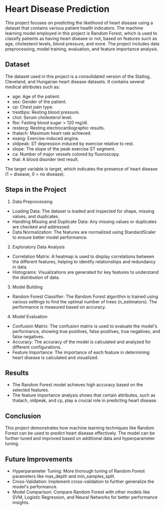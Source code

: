 
# Heart Disease Prediction

This project focuses on predicting the likelihood of heart disease using a dataset that contains various patient health indicators. The machine learning model employed in this project is Random Forest, which is used to classify patients as having heart disease or not, based on features such as age, cholesterol levels, blood pressure, and more. The project includes data preprocessing, model training, evaluation, and feature importance analysis.




## Dataset

The dataset used in this project is a consolidated version of the Statlog, Cleveland, and Hungarian heart disease datasets. It contains several medical attributes such as:

- age: Age of the patient.
- sex: Gender of the patient.
- cp: Chest pain type.
- trestbps: Resting blood pressure.
- chol: Serum cholesterol level.
- fbs: Fasting blood sugar > 120 mg/dl.
- restecg: Resting electrocardiographic results.
- thalach: Maximum heart rate achieved.
- exang: Exercise-induced angina.
- oldpeak: ST depression induced by exercise relative to rest.
- slope: The slope of the peak exercise ST segment.
- ca: Number of major vessels colored by fluoroscopy.
- thal: A blood disorder test result.

The target variable is target, which indicates the presence of heart disease (1 = disease, 0 = no disease).


## Steps in the Project
1. Data Preprocessing

- Loading Data: The dataset is loaded and inspected for shape, missing values, and duplicates.
- Handling Missing and Duplicate Data: Any missing values or duplicates are checked and addressed.
- Data Normalization: The features are normalized using StandardScaler to ensure better model performance.

2. Exploratory Data Analysis

- Correlation Matrix: A heatmap is used to display correlations between the different features, helping to identify relationships and redundancy in data.
- Histograms: Visualizations are generated for key features to understand the distribution of data.

3. Model Building

- Random Forest Classifier: The Random Forest algorithm is trained using various settings to find the optimal number of trees (n_estimators). The performance is measured based on accuracy.

4. Model Evaluation

- Confusion Matrix: The confusion matrix is used to evaluate the model's performance, showing true positives, false positives, true negatives, and false negatives.
- Accuracy: The accuracy of the model is calculated and analyzed for different configurations.
- Feature Importance: The importance of each feature in determining heart disease is calculated and visualized.

## Results

- The Random Forest model achieves high accuracy based on the selected features.
- The feature importance analysis shows that certain attributes, such as thalach, oldpeak, and cp, play a crucial role in predicting heart disease.
## Conclusion

This project demonstrates how machine learning techniques like Random Forest can be used to predict heart disease effectively. The model can be further tuned and improved based on additional data and hyperparameter tuning.
## Future Improvements

- Hyperparameter Tuning: More thorough tuning of Random Forest parameters like max_depth and min_samples_split.
- Cross-Validation: Implement cross-validation to further generalize the model's performance.
- Model Comparison: Compare Random Forest with other models like SVM, Logistic Regression, and Neural Networks for better performance insights.